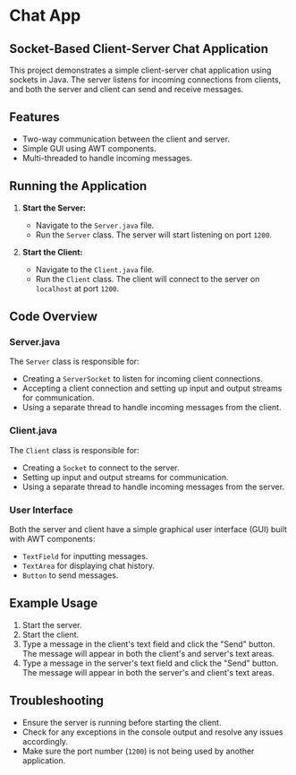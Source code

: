 # Chat App
## Socket-Based Client-Server Chat Application

This project demonstrates a simple client-server chat application using sockets in Java. The server listens for incoming connections from clients, and both the server and client can send and receive messages.

## Features

- Two-way communication between the client and server.
- Simple GUI using AWT components.
- Multi-threaded to handle incoming messages.


## Running the Application

1. **Start the Server:**
   - Navigate to the `Server.java` file.
   - Run the `Server` class. The server will start listening on port `1200`.

2. **Start the Client:**
   - Navigate to the `Client.java` file.
   - Run the `Client` class. The client will connect to the server on `localhost` at port `1200`.

## Code Overview

### Server.java

The `Server` class is responsible for:
- Creating a `ServerSocket` to listen for incoming client connections.
- Accepting a client connection and setting up input and output streams for communication.
- Using a separate thread to handle incoming messages from the client.

### Client.java

The `Client` class is responsible for:
- Creating a `Socket` to connect to the server.
- Setting up input and output streams for communication.
- Using a separate thread to handle incoming messages from the server.

### User Interface

Both the server and client have a simple graphical user interface (GUI) built with AWT components:
- `TextField` for inputting messages.
- `TextArea` for displaying chat history.
- `Button` to send messages.

## Example Usage

1. Start the server.
2. Start the client.
3. Type a message in the client's text field and click the "Send" button. The message will appear in both the client's and server's text areas.
4. Type a message in the server's text field and click the "Send" button. The message will appear in both the server's and client's text areas.

## Troubleshooting

- Ensure the server is running before starting the client.
- Check for any exceptions in the console output and resolve any issues accordingly.
- Make sure the port number (`1200`) is not being used by another application.
